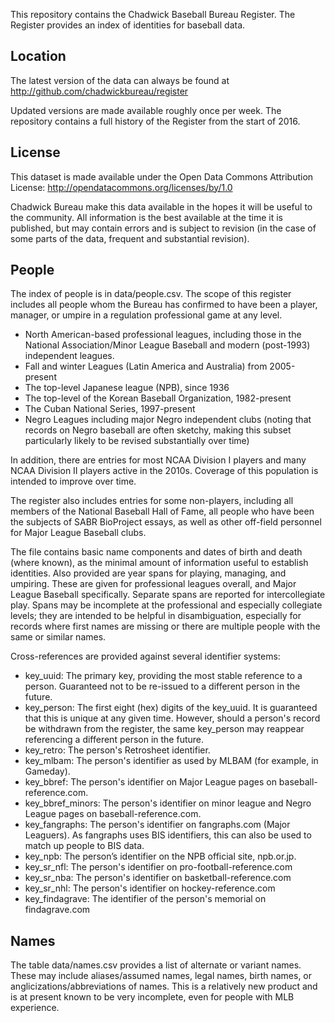 This repository contains the Chadwick Baseball Bureau Register.
The Register provides an index of identities for baseball data.

Location
--------

The latest version of the data can always be found at
http://github.com/chadwickbureau/register

Updated versions are made available roughly once per week.  The repository contains a full
history of the Register from the start of 2016.

License
-------

This dataset is made available under the Open Data Commons Attribution License: 
http://opendatacommons.org/licenses/by/1.0 

Chadwick Bureau make this data available in the hopes it will be useful to the community.
All information is the best available at the time it is published, but may contain errors
and is subject to revision (in the case of some parts of the data, frequent and substantial
revision).

People
------

The index of people is in data/people.csv.  The scope of this register
includes all people whom the Bureau has confirmed to have been a player, 
manager, or umpire in a regulation professional game at any level.

* North American-based professional leagues, including those in the
National Association/Minor League Baseball and modern (post-1993) independent leagues.
* Fall and winter Leagues (Latin America and Australia) from 2005-present
* The top-level Japanese league (NPB), since 1936
* The top-level of the Korean Baseball Organization, 1982-present
* The Cuban National Series, 1997-present
* Negro Leagues including major Negro independent clubs (noting that records on Negro baseball are often sketchy, making this subset particularly likely to be revised substantially over time)

In addition, there are entries for most NCAA Division I players and many NCAA Division II
players active in the 2010s.  Coverage of this population is intended to improve over time.

The register also includes entries for some non-players, including all members of the 
National Baseball Hall of Fame, all people who have been the subjects of SABR BioProject essays, 
as well as other off-field personnel for Major League Baseball clubs.

The file contains basic name components and dates of birth and death (where known), as the minimal
amount of information useful to establish identities.  Also provided are year spans for playing, managing, 
and umpiring. These are given for professional leagues overall, and Major League Baseball specifically. 
Separate spans are reported for intercollegiate play.  Spans may be incomplete at the professional and
especially collegiate levels; they are intended to be helpful in disambiguation, especially for records
where first names are missing or there are multiple people with the same or similar names.

Cross-references are provided against several identifier systems:

* key_uuid: The primary key, providing the most stable reference to a person. Guaranteed not to be re-issued to a different person in the future.
* key_person: The first eight (hex) digits of the key_uuid. It is guaranteed that this is unique at any given time. However, should a person's record be withdrawn from the register, the same key_person may reappear referencing a different person in the future.
* key_retro: The person's Retrosheet identifier.
* key_mlbam: The person's identifier as used by MLBAM (for example, in Gameday).
* key_bbref: The person's identifier on Major League pages on baseball-reference.com.
* key_bbref_minors: The person's identifier on minor league and Negro League pages on baseball-reference.com.
* key_fangraphs: The person's identifier on fangraphs.com (Major Leaguers). As fangraphs uses BIS identifiers, this can also be used to match up people to BIS data.
* key_npb: The person’s identifier on the NPB official site, npb.or.jp.
* key_sr_nfl: The person's identifier on pro-football-reference.com
* key_sr_nba: The person's identifier on basketball-reference.com
* key_sr_nhl: The person's identifier on hockey-reference.com
* key_findagrave: The identifier of the person's memorial on findagrave.com

Names
-----

The table data/names.csv provides a list of alternate or variant names.  These may include aliases/assumed names, legal names,
birth names, or anglicizations/abbreviations of names.  This is a relatively new product and is at present known to be very
incomplete, even for people with MLB experience.



